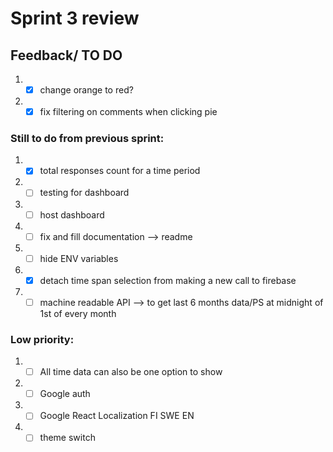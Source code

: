# Sprint 3 review

## Feedback/ TO DO

1. - [x] change orange to red?
2. - [x] fix filtering on comments when clicking pie

### Still to do from previous sprint:

1. - [x] total responses count for a time period
2. - [ ] testing for dashboard
3. - [ ] host dashboard
4. - [ ] fix and fill documentation --> readme
5. - [ ] hide ENV variables
6. - [x] detach time span selection from making a new call to firebase
7. - [ ] machine readable API --> to get last 6 months data/PS at midnight of 1st of every month

### Low priority:

1. - [ ] All time data can also be one option to show
2. - [ ] Google auth
3. - [ ] Google React Localization FI SWE EN
4. - [ ] theme switch
